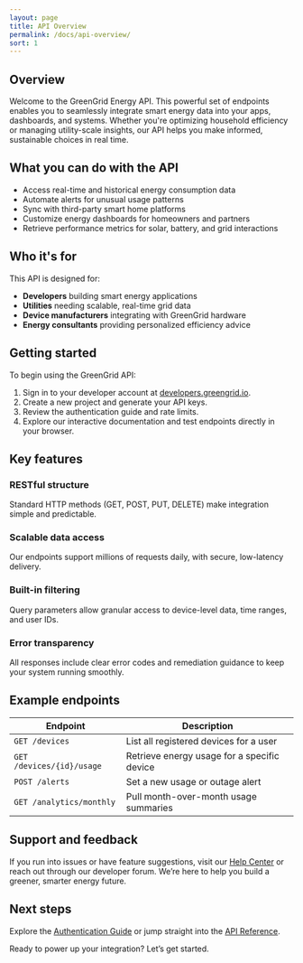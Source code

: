 ```yaml
---
layout: page
title: API Overview
permalink: /docs/api-overview/
sort: 1
---
```

## Overview

Welcome to the GreenGrid Energy API. This powerful set of endpoints enables you to seamlessly integrate smart energy data into your apps, dashboards, and systems. Whether you're optimizing household efficiency or managing utility-scale insights, our API helps you make informed, sustainable choices in real time.

## What you can do with the API

- Access real-time and historical energy consumption data
- Automate alerts for unusual usage patterns
- Sync with third-party smart home platforms
- Customize energy dashboards for homeowners and partners
- Retrieve performance metrics for solar, battery, and grid interactions

## Who it's for

This API is designed for:

- **Developers** building smart energy applications
- **Utilities** needing scalable, real-time grid data
- **Device manufacturers** integrating with GreenGrid hardware
- **Energy consultants** providing personalized efficiency advice

## Getting started

To begin using the GreenGrid API:

1. Sign in to your developer account at [developers.greengrid.io](https://developers.greengrid.io).
2. Create a new project and generate your API keys.
3. Review the authentication guide and rate limits.
4. Explore our interactive documentation and test endpoints directly in your browser.

## Key features

### RESTful structure
Standard HTTP methods (GET, POST, PUT, DELETE) make integration simple and predictable.

### Scalable data access
Our endpoints support millions of requests daily, with secure, low-latency delivery.

### Built-in filtering
Query parameters allow granular access to device-level data, time ranges, and user IDs.

### Error transparency
All responses include clear error codes and remediation guidance to keep your system running smoothly.

## Example endpoints

| Endpoint | Description |
|----------|-------------|
| `GET /devices` | List all registered devices for a user |
| `GET /devices/{id}/usage` | Retrieve energy usage for a specific device |
| `POST /alerts` | Set a new usage or outage alert |
| `GET /analytics/monthly` | Pull month-over-month usage summaries |

## Support and feedback

If you run into issues or have feature suggestions, visit our [Help Center](https://support.greengrid.io) or reach out through our developer forum. We’re here to help you build a greener, smarter energy future.

## Next steps

Explore the [Authentication Guide](https://developers.greengrid.io/auth) or jump straight into the [API Reference](https://developers.greengrid.io/docs).

Ready to power up your integration? Let’s get started.
